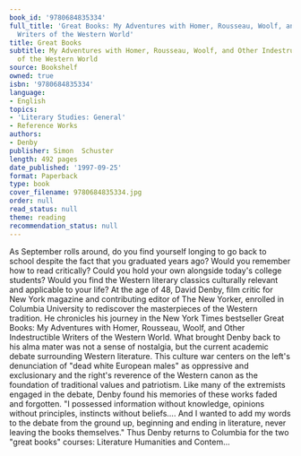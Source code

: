 ```yaml
---
book_id: '9780684835334'
full_title: 'Great Books: My Adventures with Homer, Rousseau, Woolf, and Other Indestructible
  Writers of the Western World'
title: Great Books
subtitle: My Adventures with Homer, Rousseau, Woolf, and Other Indestructible Writers
  of the Western World
source: Bookshelf
owned: true
isbn: '9780684835334'
language:
- English
topics:
- 'Literary Studies: General'
- Reference Works
authors:
- Denby
publisher: Simon  Schuster
length: 492 pages
date_published: '1997-09-25'
format: Paperback
type: book
cover_filename: 9780684835334.jpg
order: null
read_status: null
theme: reading
recommendation_status: null
---
```

As September rolls around, do you find yourself longing to go back to school despite the fact that you graduated years ago? Would you remember how to read critically? Could you hold your own alongside today's college students? Would you find the Western literary classics culturally relevant and applicable to your life?  At the age of 48, David Denby, film critic for New York magazine and contributing editor of The New Yorker, enrolled in Columbia University to rediscover the masterpieces of the Western tradition. He chronicles his journey in the New York Times bestseller Great Books: My Adventures with Homer, Rousseau, Woolf, and Other Indestructible Writers of the Western World.
What brought Denby back to his alma mater was not a sense of nostalgia, but the current academic debate surrounding Western literature. This culture war centers on the left's denunciation of "dead white European males" as oppressive and exclusionary and the right's reverence of the Western canon as the foundation of traditional values and patriotism. Like many of the extremists engaged in the debate, Denby found his memories of these works faded and forgotten. "I possessed information without knowledge, opinions without principles, instincts without beliefs.... And I wanted to add my words to the debate from the ground up, beginning and ending in literature, never leaving the books themselves."
Thus Denby returns to Columbia for the two "great books" courses: Literature Humanities and Contem...
